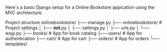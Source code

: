 Here's a basic Django setup for a Online Bookstore appication using the MVC architecture.

Project structure
onlinebookstore/
├── manage.py
├── onlinebookstore/         # Project settings
│   ├── __init__.py
│   ├── settings.py
│   ├── urls.py
│   └── wsgi.py
├── books/                   # App for book catalog
├── users/                   # App for authentication
├── cart/                    # App for cart
├── orders/                  # App for orders
└── templates/
